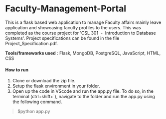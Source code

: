 # Faculty-Management-Portal

This is a flask based web application to manage Faculty affairs mainly leave application and showcasing faculty profiles to the users. This was completed as the course project for 'CSL 301​ ​ - ​ Introduction to Database Systems'. Project specifications can be found in the file Project_Specification.pdf.

**Tools/frameworks used** : Flask, MongoDB, PostgreSQL, JavaScript, HTML, CSS

#### How to run

1. Clone or download the zip file.  
2. Setup the flask environment in your folder.  
3. Open up the code in VScode and run the app.py file. To do so, in the terminal (ctrl+shift+`), navigate to the folder and run the app.py using the following command.  

> $python app.py